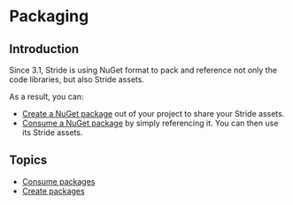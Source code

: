 # Packaging

## Introduction

Since 3.1, Stride is using NuGet format to pack and reference not only the code libraries, but also Stride assets.

As a result, you can:
- [Create a NuGet package](create-packages.md) out of your project to share your Stride assets.
- [Consume a NuGet package](consume-packages.md) by simply referencing it. You can then use its Stride assets.

## Topics

- [Consume packages](consume-packages.md)
- [Create packages](create-packages.md)
